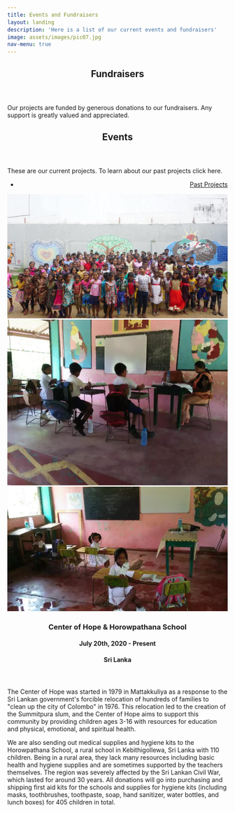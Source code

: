```yaml
---
title: Events and Fundraisers
layout: landing
description: 'Here is a list of our current events and fundraisers'
image: assets/images/pic07.jpg
nav-menu: true
---
```


<!-- Main -->
<div id="main">

<!-- One -->
<section id="one">
	<div class="inner">
		<header class="major">
			<h2>Fundraisers </h2>
		</header>
		<p>Our projects are funded by generous donations to our fundraisers. Any support is greatly valued and appreciated. </p>
	</div>
</section>
<!-- <section id="two" class="spotlights">
</section> -->
<section id="one">
	<div class="inner">
		<header class="major">
			<h2>Events</h2>
		</header>
		<p>These are our current projects. To learn about our past projects click here.</p>
		<ul class="actions">
		<li><a href="Past Projects.html" class="button" style="float: right;">Past Projects</a></li>
		</ul>
	</div>
</section>
<!-- Two -->
<section id="two" class="spotlights">
	<section>
		<a class="image">
			<img src="/assets/images/COH_2.JPG" alt="" data-position="top center" />
			<img src="/assets/images/Hpt_5.JPG" alt="" data-position="top center" />
			<img src="/assets/images/Hpt_2.JPG" alt="" data-position="top center" />
		</a>
		<!-- <a class="image">
			<img src="/assets/images/Hpt_2.JPG" alt="" data-position="top center" />
		</a>
		<a class="image">
			<img src="/assets/images/Hpt_5.JPG" alt="" data-position="top center" />
		</a> -->
		<div class="content">
			<div class="inner">
				<header class="major">
					<h3>Center of Hope & Horowpathana School</h3>
					<h4>July 20th, 2020 - Present</h4>
					<h4>Sri Lanka</h4>
				</header>
				<p>The Center of Hope was started in 1979 in Mattakkuliya as a response to the Sri Lankan government's forcible relocation of hundreds of families to "clean up the city of Colombo" in 1976. This relocation led to the creation of the Summitpura slum, and the Center of Hope aims to support this community by providing children ages 3-16 with resources for education and physical, emotional, and spiritual health.  </p>
				<p>We are also sending out medical supplies and hygiene kits to the Horowpathana School, a rural school in Kebithigollewa, Sri Lanka with 110 children. Being in a rural area, they lack many resources including basic health and hygiene supplies and are sometimes supported by the teachers themselves. The region was severely affected by the Sri Lankan Civil War, which lasted for around 30 years. All donations will go into purchasing and shipping first aid kits for the schools and supplies for hygiene kits (including masks, toothbrushes, toothpaste, soap, hand sanitizer, water bottles, and lunch boxes) for 405 children in total.  </p>
			</div>
		</div>
	</section>
</section>

</div>
